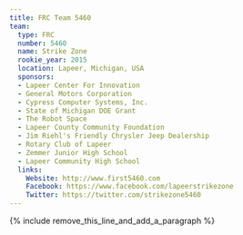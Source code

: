```yaml
---
title: FRC Team 5460
team:
  type: FRC
  number: 5460
  name: Strike Zone
  rookie_year: 2015
  location: Lapeer, Michigan, USA
  sponsors:
  - Lapeer Center For Innovation
  - General Motors Corporation
  - Cypress Computer Systems, Inc.
  - State of Michigan DOE Grant
  - The Robot Space
  - Lapeer County Community Foundation
  - Jim Riehl's Friendly Chrysler Jeep Dealership
  - Rotary Club of Lapeer
  - Zemmer Junior High School
  - Lapeer Community High School
  links:
    Website: http://www.first5460.com
    Facebook: https://www.facebook.com/lapeerstrikezone
    Twitter: https://twitter.com/strikezone5460
---
```


{% include remove_this_line_and_add_a_paragraph %}
